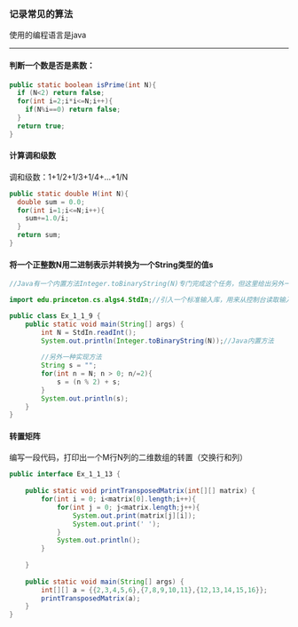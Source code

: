 ### 记录常见的算法

使用的编程语言是java

---

#### 判断一个数是否是素数：

```java
public static boolean isPrime(int N){
  if (N<2) return false;
  for(int i=2;i*i<=N;i++){
    if(N%i==0) return false;
  }
  return true;
}
```

#### 计算调和级数

调和级数：1+1/2+1/3+1/4+...+1/N

```java
public static double H(int N){
  double sum = 0.0;
  for(int i=1;i<=N;i++){
    sum+=1.0/i;
  }
  return sum;
}
```
#### 将一个正整数N用二进制表示并转换为一个String类型的值s

```java
//Java有一个内置方法Integer.toBinaryString(N)专门完成这个任务，但这里给出另外一种实现方法

import edu.princeton.cs.algs4.StdIn;//引入一个标准输入库，用来从控制台读取输入

public class Ex_1_1_9 {
	public static void main(String[] args) {
		int N = StdIn.readInt();
		System.out.println(Integer.toBinaryString(N));//Java内置方法
      
      	//另外一种实现方法
		String s = "";
		for(int n = N; n > 0; n/=2){
			s = (n % 2) + s; 
		}
		System.out.println(s);
	}
}
```

#### 转置矩阵

编写一段代码，打印出一个M行N列的二维数组的转置（交换行和列）

```java
public interface Ex_1_1_13 {
	
	public static void printTransposedMatrix(int[][] matrix) {
		for(int i = 0; i<matrix[0].length;i++){
			for(int j = 0; j<matrix.length;j++){
				System.out.print(matrix[j][i]);
				System.out.print(' ');
			}
			System.out.println();
		}
		
	}
	
	public static void main(String[] args) {
		int[][] a = {{2,3,4,5,6},{7,8,9,10,11},{12,13,14,15,16}};
		printTransposedMatrix(a);
	}
}
```